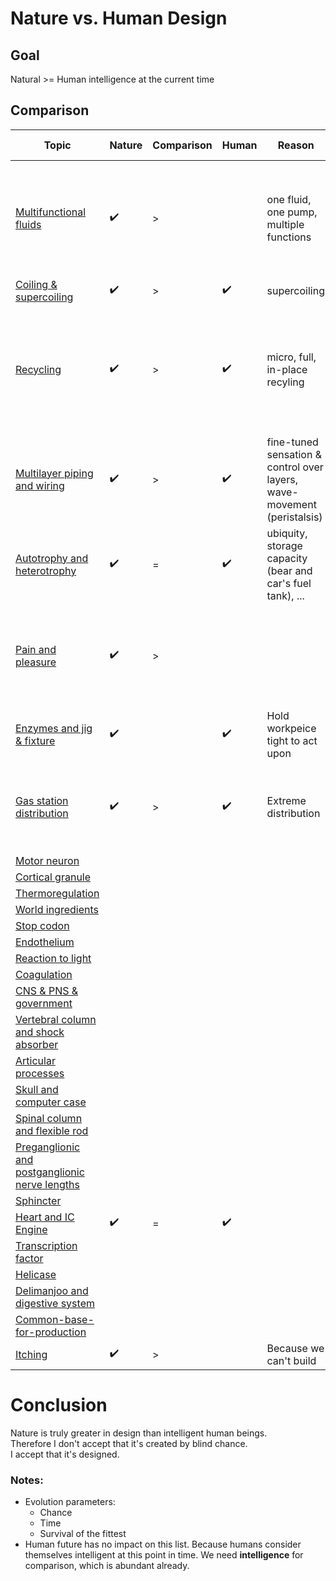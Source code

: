﻿# Nature vs. Human Design

## Goal
Natural >= Human intelligence at the current time

## Comparison

| Topic | Nature | Comparison | Human | Reason | Equivalence example |
|-------|--------|------------|-------|--------|---------------------|
| [Multifunctional fluids](multifunctional-fluids) | ✔️ | > |  | one fluid, one pump, multiple functions | one fluid for braking, energy, windsheild, cooling, lubrication, ... taken only in gas stations |
| [Coiling & supercoiling](coiling-supercoiling) | ✔️ | > | ✔️ | supercoiling |
| [Recycling](recycling) | ✔️ | > | ✔️ | micro, full, in-place recyling | Just depositing your garbage right there where you produce them, and they're gone tomorrow
| [Multilayer piping and wiring](multilayer-piping-wiring) | ✔️ | > | ✔️ | fine-tuned sensation & control over layers, wave-movement (peristalsis) | Creating pipes that create wave and pressure to discharge blockages
| [Autotrophy and heterotrophy](autotrophy-and-heterotrophy) | ✔️ | = | ✔️ | ubiquity, storage capacity (bear and car's fuel tank), ... |
| [Pain and pleasure](pain-and-pleasure) | ✔️ | > | | | cell phone plugging itself, car orgasm in gas station, refregrator fleeing from sun's heat |
| [Enzymes and jig & fixture](enzymes-jig-fixture)| ✔️ |  | ✔️ | Hold workpeice tight to act upon |
| [Gas station distribution](gas-station-distribution)| ✔️ | > | ✔️ | Extreme distribution | To have fuel everywhere, to be able to charge electrical devices everywhere|
| [Motor neuron](motor-neuron)| | | | |
| [Cortical granule](cortical-granule)|||||
| [Thermoregulation](thermoregulation)|||||
| [World ingredients](world-ingredients)|||||
| [Stop codon](stop-codon)|||||
| [Endothelium](endothelium)|||||
| [Reaction to light](reaction-to-light)|||||
| [Coagulation](coagulation)|||||
| [CNS & PNS & government](cns-pns)|||||
| [Vertebral column and shock absorber](vertebral-column-and-chock-absorber)|||||
| [Articular processes](articular-processes)|||||
| [Skull and computer case](skull-computer-case)|||||
| [Spinal column and flexible rod](spinal-column-and-flexible-rod)|||||
| [Preganglionic and postganglionic nerve lengths](https://youtu.be/hjuF_VbIj9I?t=590)||||| [Hormone and regulation](hormone-and-regulation)|||||
| [Sphincter](sphincter)|||||
| [Heart and IC Engine](heart-and-engine) | ✔️ | = | ✔️ | |
| [Transcription factor](transcription-factor)|||||
| [Helicase](helicase)|||||
| [Delimanjoo and digestive system](delimanjoo-and-digestive-system)|||||
| [Common-base-for-production](common-base-for-production)|||||
| [Itching](itching)| ✔️ | > | | Because we can't build | A car itching itself |

# Conclusion
Nature is truly greater in design than intelligent human beings.   
Therefore I don't accept that it's created by blind chance.  
I accept that it's designed.


### Notes:

- Evolution parameters:
    - Chance
    - Time
    - Survival of the fittest
- Human future has no impact on this list. Because humans consider themselves intelligent at this point in time. We need **intelligence** for comparison, which is abundant already.

[comment]: <> (
    meutor neuron done
    skull done
)

